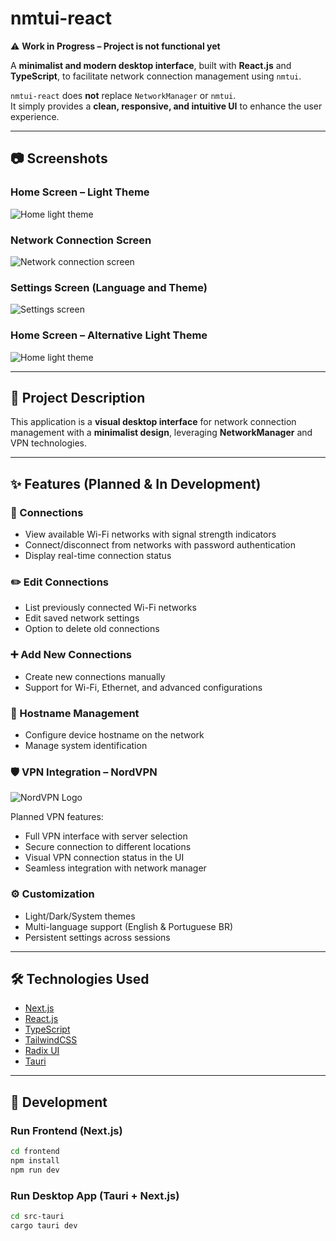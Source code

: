 # nmtui-react

⚠️ **Work in Progress – Project is not functional yet**

A **minimalist and modern desktop interface**, built with **React.js** and **TypeScript**, to facilitate network connection management using `nmtui`.

`nmtui-react` does **not** replace `NetworkManager` or `nmtui`.  
It simply provides a **clean, responsive, and intuitive UI** to enhance the user experience.

---

## 📷 Screenshots

### Home Screen – Light Theme
![Home light theme](https://dev-to-uploads.s3.amazonaws.com/uploads/articles/mgkzqrygh044l6z689kh.png)

### Network Connection Screen
![Network connection screen](https://dev-to-uploads.s3.amazonaws.com/uploads/articles/1fbxzz961frmygmufnmf.png)

### Settings Screen (Language and Theme)
![Settings screen](https://dev-to-uploads.s3.amazonaws.com/uploads/articles/r5w46lf1r5i61ehqr7wf.png)

### Home Screen – Alternative Light Theme
![Home light theme](https://dev-to-uploads.s3.amazonaws.com/uploads/articles/bdna5azsefnq3qr5oxfs.png)

---

## 📖 Project Description

This application is a **visual desktop interface** for network connection management with a **minimalist design**, leveraging **NetworkManager** and VPN technologies.

---

## ✨ Features (Planned & In Development)

### 🔗 Connections
- View available Wi-Fi networks with signal strength indicators  
- Connect/disconnect from networks with password authentication  
- Display real-time connection status  

### ✏️ Edit Connections
- List previously connected Wi-Fi networks  
- Edit saved network settings  
- Option to delete old connections  

### ➕ Add New Connections
- Create new connections manually  
- Support for Wi-Fi, Ethernet, and advanced configurations  

### 🔧 Hostname Management
- Configure device hostname on the network  
- Manage system identification  

### 🛡️ VPN Integration – NordVPN
![NordVPN Logo](https://dev-to-uploads.s3.amazonaws.com/uploads/articles/lidqr1141nm6qeqsti3p.png)

Planned VPN features:
- Full VPN interface with server selection  
- Secure connection to different locations  
- Visual VPN connection status in the UI  
- Seamless integration with network manager  

### ⚙️ Customization
- Light/Dark/System themes  
- Multi-language support (English & Portuguese BR)  
- Persistent settings across sessions  

---

## 🛠️ Technologies Used
- [Next.js](https://nextjs.org/)  
- [React.js](https://reactjs.org/)  
- [TypeScript](https://www.typescriptlang.org/)  
- [TailwindCSS](https://tailwindcss.com/)  
- [Radix UI](https://www.radix-ui.com/)  
- [Tauri](https://tauri.app/)  

---

## 🚀 Development

### Run Frontend (Next.js)
```bash
cd frontend
npm install
npm run dev
```
### Run Desktop App (Tauri + Next.js)
```bash
cd src-tauri
cargo tauri dev
```